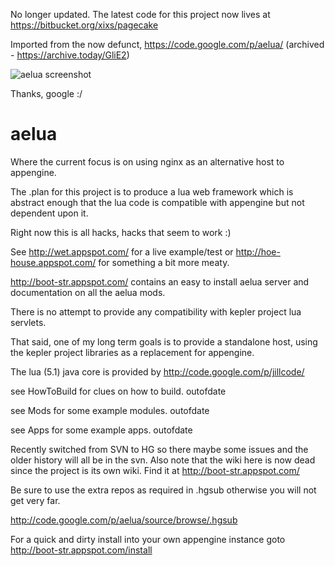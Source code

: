 No longer updated. The latest code for this project now lives at https://bitbucket.org/xixs/pagecake

Imported from the now defunct, https://code.google.com/p/aelua/ (archived - https://archive.today/GliE2)

![aelua screenshot](http://wet.genes.pw/data/aelua_screen/aelua_screen.png)

Thanks, google :/

# aelua

Where the current focus is on using nginx as an alternative host to appengine.

The .plan for this project is to produce a lua web framework which is abstract enough that the lua code is compatible with appengine but not dependent upon it.

Right now this is all hacks, hacks that seem to work :)

See http://wet.appspot.com/ for a live example/test or http://hoe-house.appspot.com/ for something a bit more meaty.

http://boot-str.appspot.com/ contains an easy to install aelua server and documentation on all the aelua mods.

There is no attempt to provide any compatibility with kepler project lua servlets.

That said, one of my long term goals is to provide a standalone host, using the kepler project libraries as a replacement for appengine.

The lua (5.1) java core is provided by http://code.google.com/p/jillcode/

see HowToBuild for clues on how to build. outofdate

see Mods for some example modules. outofdate

see Apps for some example apps. outofdate

Recently switched from SVN to HG so there maybe some issues and the older history will all be in the svn. Also note that the wiki here is now dead since the project is its own wiki. Find it at http://boot-str.appspot.com/

Be sure to use the extra repos as required in .hgsub otherwise you will not get very far.

http://code.google.com/p/aelua/source/browse/.hgsub

For a quick and dirty install into your own appengine instance goto http://boot-str.appspot.com/install
